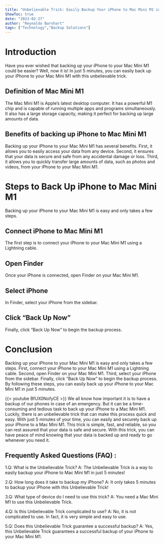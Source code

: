 ```yaml
---
title: "Unbelievable Trick: Easily Backup Your iPhone to Mac Mini M1 in Just 5 Minutes!"
ShowToc: true 
date: "2023-02-27"
author: "Reynaldo Barnhart" 
tags: ["Technology","Backup Solutions"]
---
```

# Introduction

Have you ever wished that backing up your iPhone to your Mac Mini M1 could be easier? Well, now it is! In just 5 minutes, you can easily back up your iPhone to your Mac Mini M1 with this unbelievable trick. 

## Definition of Mac Mini M1

The Mac Mini M1 is Apple’s latest desktop computer. It has a powerful M1 chip and is capable of running multiple apps and programs simultaneously. It also has a large storage capacity, making it perfect for backing up large amounts of data. 

## Benefits of backing up iPhone to Mac Mini M1

Backing up your iPhone to your Mac Mini M1 has several benefits. First, it allows you to easily access your data from any device. Second, it ensures that your data is secure and safe from any accidental damage or loss. Third, it allows you to quickly transfer large amounts of data, such as photos and videos, from your iPhone to your Mac Mini M1. 

# Steps to Back Up iPhone to Mac Mini M1

Backing up your iPhone to your Mac Mini M1 is easy and only takes a few steps. 

## Connect iPhone to Mac Mini M1

The first step is to connect your iPhone to your Mac Mini M1 using a Lightning cable. 

## Open Finder

Once your iPhone is connected, open Finder on your Mac Mini M1. 

## Select iPhone

In Finder, select your iPhone from the sidebar. 

## Click “Back Up Now”

Finally, click “Back Up Now” to begin the backup process. 

# Conclusion

Backing up your iPhone to your Mac Mini M1 is easy and only takes a few steps. First, connect your iPhone to your Mac Mini M1 using a Lightning cable. Second, open Finder on your Mac Mini M1. Third, select your iPhone from the sidebar. Finally, click “Back Up Now” to begin the backup process. By following these steps, you can easily back up your iPhone to your Mac Mini M1 in just 5 minutes.

{{< youtube BfUX0NofyCE >}} 
We all know how important it is to have a backup of our phones in case of an emergency. But it can be a time-consuming and tedious task to back up your iPhone to a Mac Mini M1. Luckily, there is an unbelievable trick that can make this process quick and easy. With just 5 minutes of your time, you can easily and securely back up your iPhone to a Mac Mini M1. This trick is simple, fast, and reliable, so you can rest assured that your data is safe and secure. With this trick, you can have peace of mind knowing that your data is backed up and ready to go whenever you need it.

## Frequently Asked Questions (FAQ) :
1.Q: What is the Unbelievable Trick?
A: The Unbelievable Trick is a way to easily backup your iPhone to Mac Mini M1 in just 5 minutes!

2.Q: How long does it take to backup my iPhone?
A: It only takes 5 minutes to backup your iPhone with this Unbelievable Trick!

3.Q: What type of device do I need to use this trick?
A: You need a Mac Mini M1 to use this Unbelievable Trick. 

4.Q: Is this Unbelievable Trick complicated to use?
A: No, it is not complicated to use. In fact, it is very simple and easy to use.

5.Q: Does this Unbelievable Trick guarantee a successful backup?
A: Yes, this Unbelievable Trick guarantees a successful backup of your iPhone to your Mac Mini M1.



